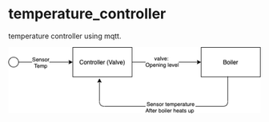 # temperature_controller
temperature controller using mqtt.

![Alt text](images/exam_wattx.png?raw=true "Title")

